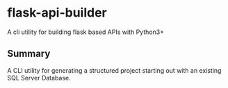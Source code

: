 # flask-api-builder

A cli utility for building flask based APIs with Python3+

## Summary

A CLI utility for generating a structured project starting out with an existing SQL Server Database.


